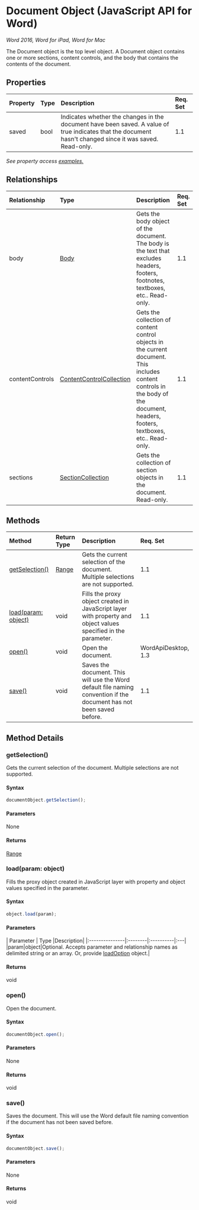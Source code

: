 # Document Object (JavaScript API for Word)

_Word 2016, Word for iPad, Word for Mac_

The Document object is the top level object. A Document object contains one or more sections, content controls, and the body that contains the contents of the document.

## Properties

| Property	   | Type	|Description| Req. Set|
|:---------------|:--------|:----------|:----|
|saved|bool|Indicates whether the changes in the document have been saved. A value of true indicates that the document hasn't changed since it was saved. Read-only.|1.1||

_See property access [examples.](#property-access-examples)_

## Relationships
| Relationship | Type	|Description| Req. Set|
|:---------------|:--------|:----------|:----|
|body|[Body](body.md)|Gets the body object of the document. The body is the text that excludes headers, footers, footnotes, textboxes, etc.. Read-only.|1.1||
|contentControls|[ContentControlCollection](contentcontrolcollection.md)|Gets the collection of content control objects in the current document. This includes content controls in the body of the document, headers, footers, textboxes, etc.. Read-only.|1.1||
|sections|[SectionCollection](sectioncollection.md)|Gets the collection of section objects in the document. Read-only.|1.1||

## Methods

| Method		   | Return Type	|Description| Req. Set|
|:---------------|:--------|:----------|:----|
|[getSelection()](#getselection)|[Range](range.md)|Gets the current selection of the document. Multiple selections are not supported.|1.1|
|[load(param: object)](#loadparam-object)|void|Fills the proxy object created in JavaScript layer with property and object values specified in the parameter.|1.1|
|[open()](#open)|void|Open the document.|WordApiDesktop, 1.3|
|[save()](#save)|void|Saves the document. This will use the Word default file naming convention if the document has not been saved before.|1.1|

## Method Details


### getSelection()
Gets the current selection of the document. Multiple selections are not supported.

#### Syntax
```js
documentObject.getSelection();
```

#### Parameters
None

#### Returns
[Range](range.md)

### load(param: object)
Fills the proxy object created in JavaScript layer with property and object values specified in the parameter.

#### Syntax
```js
object.load(param);
```

#### Parameters
| Parameter	   | Type	|Description|
|:---------------|:--------|:----------|:---|
|param|object|Optional. Accepts parameter and relationship names as delimited string or an array. Or, provide [loadOption](loadoption.md) object.|

#### Returns
void

### open()
Open the document.

#### Syntax
```js
documentObject.open();
```

#### Parameters
None

#### Returns
void

### save()
Saves the document. This will use the Word default file naming convention if the document has not been saved before.

#### Syntax
```js
documentObject.save();
```

#### Parameters
None

#### Returns
void
